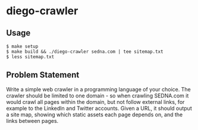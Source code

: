 # diego-crawler

## Usage
```
$ make setup
$ make build && ./diego-crawler sedna.com | tee sitemap.txt
$ less sitemap.txt
```

## Problem Statement
Write a simple web crawler in a programming language of your choice. The crawler should be limited to one domain - so when crawling SEDNA.com it would crawl all pages within the domain, but not follow external links, for example to the LinkedIn and Twitter accounts. Given a URL, it should output a site map, showing which static assets each page depends on, and the links between pages.​